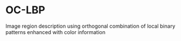 # OC-LBP
Image region description using orthogonal combination of local binary patterns enhanced with color information
